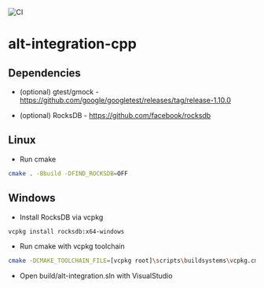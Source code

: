 ![CI](https://github.com/VeriBlock/alt-integration-cpp/workflows/CI/badge.svg)

# alt-integration-cpp

## Dependencies

- (optional) gtest/gmock - https://github.com/google/googletest/releases/tag/release-1.10.0

- (optional) RocksDB - https://github.com/facebook/rocksdb

## Linux

- Run cmake
```bash
cmake . -Bbuild -DFIND_ROCKSDB=OFF
```

## Windows

- Install RocksDB via vcpkg
```bash
vcpkg install rocksdb:x64-windows
```

- Run cmake with vcpkg toolchain
```bash
cmake -DCMAKE_TOOLCHAIN_FILE=[vcpkg root]\scripts\buildsystems\vcpkg.cmake -A x64 -S . -B build
```

- Open build/alt-integration.sln with VisualStudio
